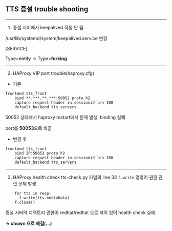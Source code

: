 ## TTS 증설 trouble shooting
***
1. 증설 서버에서 keepalived 작동 안 됨. 

/usr/lib/systemd/system/keepalived.service 변경

[SERVICE]

Type=~~notify~~ -> Type=**forking**
***

2. HAProxy VIP port trouble(haproxy.cfg)
- 기존
```
frontend tts_front
    bind **.***.**.***:50052 proto h2
    capture request header in.sessionid len 100
    default_backend tts_servers
```
50052 상태에서 haproxy restart에서 문제 발생. binding 실패

port를 **50053**으로 바꿈

- 변경 후
```
frontend tts_front
    bind IP:50053 proto h2
    capture request header in.sessionid len 100
    default_backend tts_servers
```
***
3. HAProxy health check
tts-check.py 파일의 line 33 `f.write` 명령어 권한 관련 문제 발생.
```
    for tts in resp:
      f.write(tts.mediaData)
    f.close()
```
증설 서버의 디렉토리 권한이 redhat/redhat 으로 되어 있어 health check 실패.

**-> chown 으로 해결(...)**
